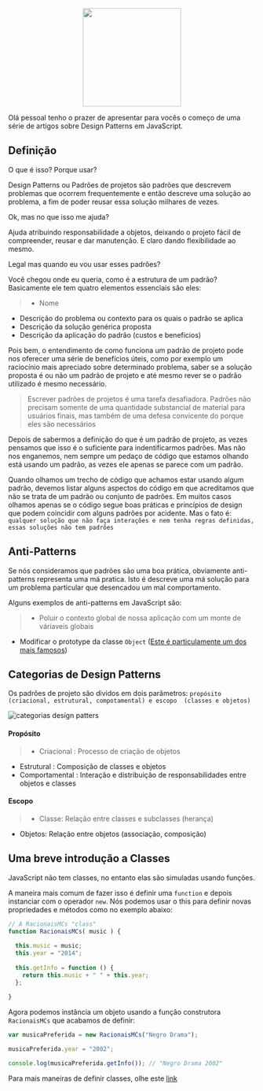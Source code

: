 <div align="center"><img src="https://lh4.googleusercontent.com/-8weNJa-J78s/VdYZIo8v1gI/AAAAAAAAEq0/qMV4NjREN_Q/w360-h300-no/2015-08-20.png" width="200px" height="200px" ></div>

Olá pessoal tenho o prazer de apresentar para vocês o começo de uma série de artigos sobre Design Patterns em JavaScript.

## Definição

O que é isso? Porque usar?

Design Patterns ou Padrões de projetos são padrões que descrevem problemas que ocorrem frequentemente e então descreve uma solução ao problema, a fim de poder reusar essa solução milhares de vezes. 

Ok, mas no que isso me ajuda?

Ajuda atribuindo responsabilidade a objetos, deixando o projeto fácil de compreender, reusar e dar manutenção. E claro dando flexibilidade ao mesmo.

Legal mas quando eu vou usar esses padrões?

Você chegou onde eu queria, como é a estrutura de um padrão? Basicamente ele tem quatro elementos essenciais são eles:

>+ Nome
+ Descrição do problema ou contexto para os quais o padrão se aplica
+ Descrição da solução genérica proposta
+ Descrição da aplicação do padrão (custos e beneficios)


Pois bem, o entendimento de como funciona um padrão de projeto pode nos oferecer uma série de benefícios úteis, como por exemplo um raciocínio mais apreciado sobre determinado problema, saber se a solução proposta é ou não um padrão de projeto e até mesmo rever se o padrão utilizado é mesmo necessário.

> Escrever padrões de projetos é uma tarefa desafiadora. Padrões não precisam somente de uma quantidade substancial de material para usuários finais, mas também de uma defesa convicente do porque eles são necessários

Depois de sabermos a definição do que é um padrão de projeto, as vezes pensamos que isso é o suficiente para indentificarmos padrões. Mas não nos enganemos, nem sempre um pedaço de código que estamos olhando está usando um padrão, as vezes ele apenas se parece com um padrão.

Quando olhamos um trecho de código que achamos estar usando algum padrão, devemos listar alguns aspectos do código em que acreditamos que não se trata de um padrão ou conjunto de padrões. Em muitos casos olhamos apenas se o código segue boas práticas e princípios de design que podem coincidir com alguns padrões por acidente. Mas o fato é: `qualquer solução que não faça interações e nem tenha regras definidas, essas soluções não tem padrões`


## Anti-Patterns

Se nós consideramos que padrões são uma boa prática, obviamente anti-patterns representa uma má pratica. Isto é descreve uma má solução para um problema particular que desencadou um mal comportamento.

Alguns exemplos de anti-patterns em JavaScript são:

> + Poluir o contexto global de nossa aplicação com um monte de váriaveis globais
+ Modificar o prototype da classe `Object` ([Este é particulamente um dos mais famosos](http://stackoverflow.com/questions/14034180/why-is-extending-native-objects-a-bad-practice))
 
## Categorias de Design Patterns

Os padrões de projeto são dividos em dois parâmetros: `propósito (criacional, estrutural, compotamental) e escopo  (classes e objetos)`

![categorias design patters](http://www.devmedia.com.br/imagens/articles/226729/Classificacao%20gof.jpg)

#### Propósito
> + Criacional : Processo de criação de objetos
+ Estrutural  : Composição de classes e objetos
+ Comportamental : Interação e distribuição de responsabilidades entre objetos e classes
 
#### Escopo
> + Classe: Relação entre classes e subclasses (herança)
+ Objetos: Relação entre objetos (associação, composição)

## Uma breve introdução a Classes 

JavaScript não tem classes, no entanto elas são simuladas usando funções.

A maneira mais comum de fazer isso é definir uma `function` e depois instanciar com o operador `new`. Nós podemos usar o this para definir novas propriedades e métodos como no exemplo abaixo:

```javascript
// A RacionaisMCs "class"
function RacionaisMCs( music ) {
 
  this.music = music;
  this.year = "2014";
 
  this.getInfo = function () {
    return this.music + " " + this.year;
  };
 
}
```

Agora podemos instância um objeto usando a função construtora `RacionaisMCs` que acabamos de definir:

```javascript
var musicaPreferida = new RacionaisMCs("Negro Drama");

musicaPreferida.year = "2002";

console.log(musicaPreferida.getInfo()); // "Negro Drama 2002"
```

Para mais maneiras de definir classes, olhe este [link](http://www.phpied.com/3-ways-to-define-a-javascript-class/)
